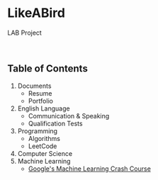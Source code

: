 # LikeABird
LAB Project

<br/>

## Table of Contents
1. Documents
   * Resume
   * Portfolio
2. English Language
   * Communication & Speaking
   * Qualification Tests
4. Programming
   * Algorithms
   * LeetCode
5. Computer Science
7. Machine Learning
   * [Google's Machine Learning Crash Course](https://developers.google.com/machine-learning/crash-course)

